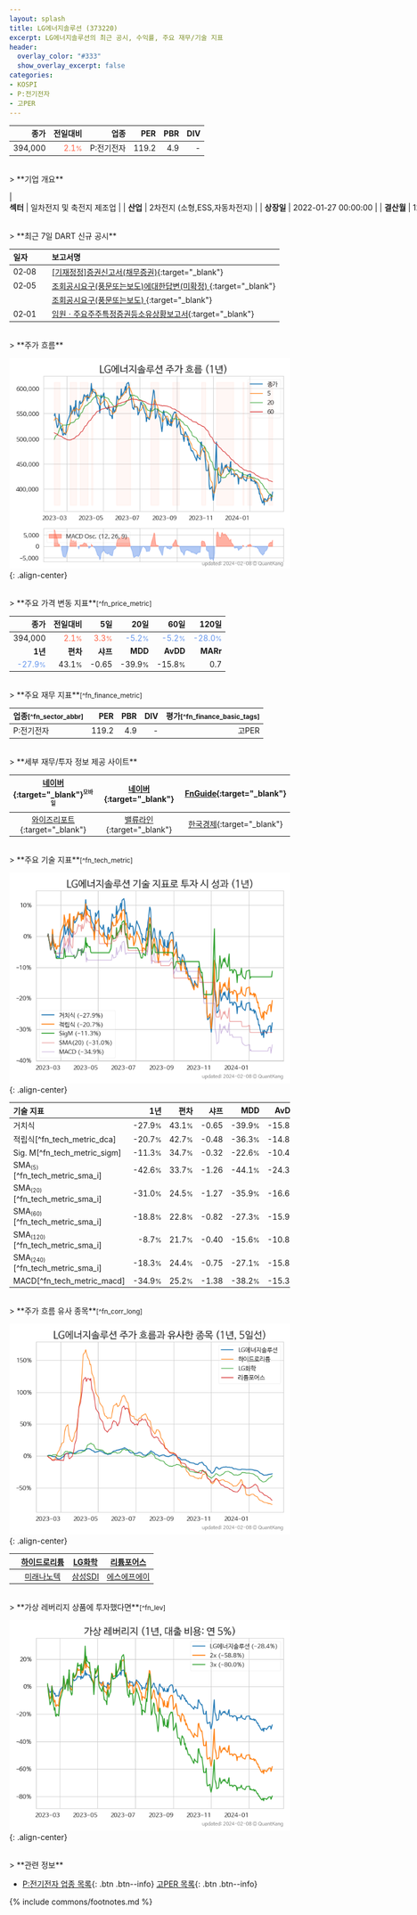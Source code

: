 ```yaml
---
layout: splash
title: LG에너지솔루션 (373220)
excerpt: LG에너지솔루션의 최근 공시, 수익률, 주요 재무/기술 지표
header:
  overlay_color: "#333"
  show_overlay_excerpt: false
categories:
- KOSPI
- P:전기전자
- 고PER
---
```


| **종가** | **전일대비** | **업종** | **PER** | **PBR** | **DIV** |
| -------: | -----------: | -------: | ------: | ------: | ------: |
| 394,000 | <span style="color: tomato">2.1<small>%</small></span> | P:전기전자 | 119.2 | 4.9 | - |

<!-- more -->

<br>
> **기업 개요**<a id="company"></a>

| <span style="white-space:nowrap;">**섹터** | 일차전지 및 축전지 제조업 |
| <span style="white-space:nowrap;">**산업** | 2차전지 (소형,ESS,자동차전지) |
| <span style="white-space:nowrap;">**상장일** | 2022-01-27 00:00:00 |
| <span style="white-space:nowrap;">**결산월** | 12월 |
| <span style="white-space:nowrap;">**대표자** | 권영수 |
| <span style="white-space:nowrap;">**홈페이지** | nan |

<br>
> **최근 7일 DART 신규 공시**<a id="dart"></a>

| **일자** |      | **보고서명** |
| :------- | :--- | :----------- |
| 02&#x2011;08 | | [[기재정정]증권신고서(채무증권)](https://dart.fss.or.kr/dsaf001/main.do?rcpNo=20240208001284){:target="_blank"} |
| 02&#x2011;05 | | [조회공시요구(풍문또는보도)에대한답변(미확정)              ](https://dart.fss.or.kr/dsaf001/main.do?rcpNo=20240205800722){:target="_blank"} |
|  | | [조회공시요구(풍문또는보도)              ](https://dart.fss.or.kr/dsaf001/main.do?rcpNo=20240205800364){:target="_blank"} |
| 02&#x2011;01 | | [임원ㆍ주요주주특정증권등소유상황보고서](https://dart.fss.or.kr/dsaf001/main.do?rcpNo=20240201000210){:target="_blank"} |

<br>
> **주가 흐름**<a id="price"></a>

![373220](/stock/images/373220.png){: .align-center}

<br>
> **주요 가격 변동 지표**<small>[^fn_price_metric]</small>

| **종가** | **전일대비** | **5일** | **20일** | **60일** | **120일** |
| -------: | -----------: | ------: | -------: | -------: | --------: |
| 394,000 | <span style="color: tomato">2.1<small>%</small></span> | <span style="color: tomato">3.3<small>%</small></span> | <span style="color: cornflowerblue">-5.2<small>%</small></span> | <span style="color: cornflowerblue">-5.2<small>%</small></span> | <span style="color: cornflowerblue">-28.0<small>%</small></span> |
| **1년** | **편차** | **샤프** | **MDD** | **AvDD** | **MARr** |
| <span style="color: cornflowerblue">-27.9<small>%</small></span> | 43.1<small>%</small> | -0.65 | -39.9<small>%</small> | -15.8<small>%</small> | 0.7 |

<br>
> **주요 재무 지표**<small>[^fn_finance_metric]</small>

| **업종**<small>[^fn_sector_abbr]</small> | **PER** | **PBR** | **DIV** | **평가**<small>[^fn_finance_basic_tags]</small> |
| :--------------------------------------- | ------: | ------: | ------: | ----------------------------------------------: |
| P:전기전자 | 119.2 | 4.9 | - | 고PER |

<br>
> **세부 재무/투자 정보 제공 사이트**

| [네이버](https://m.stock.naver.com/domestic/stock/373220/finance/summary){:target="_blank"}<sup><small>모바일</small></sup> | [네이버](https://finance.naver.com/item/coinfo.naver?code=373220){:target="_blank"} | [FnGuide](https://comp.fnguide.com/SVO2/ASP/SVD_Invest.asp?gicode=A373220&MenuYn=Y){:target="_blank"} |
| :---: | :---: | :---: |
| [와이즈리포트](https://comp.wisereport.co.kr/company/c1040001.aspx?cmp_cd=373220){:target="_blank"} | [밸류라인](https://www.valueline.co.kr/finance/summary/373220){:target="_blank"} | [한국경제](https://markets.hankyung.com/stock/373220/financial-summary){:target="_blank"} |

<br>
> **주요 기술 지표**<small>[^fn_tech_metric]</small>


![373220](/stock/images/373220_tech.png){: .align-center}

| **기술 지표** | **1년** | **편차** | **샤프** | **MDD** | **AvDD** |
| :------------ | ------: | -----------: | -------: | ------: | -------: |
| 거치식 | -27.9<small>%</small> | 43.1<small>%</small> | -0.65 | -39.9<small>%</small> | -15.8<small>%</small> |
| 적립식[^fn_tech_metric_dca] | -20.7<small>%</small> | 42.7<small>%</small> | -0.48 | -36.3<small>%</small> | -14.8<small>%</small> |
| Sig. M[^fn_tech_metric_sigm] | -11.3<small>%</small> | 34.7<small>%</small> | -0.32 | -22.6<small>%</small> | -10.4<small>%</small> |
| SMA<small><sub>(5)</sub></small>[^fn_tech_metric_sma_i] | -42.6<small>%</small> | 33.7<small>%</small> | -1.26 | -44.1<small>%</small> | -24.3<small>%</small> |
| SMA<small><sub>(20)</sub></small>[^fn_tech_metric_sma_i] | -31.0<small>%</small> | 24.5<small>%</small> | -1.27 | -35.9<small>%</small> | -16.6<small>%</small> |
| SMA<small><sub>(60)</sub></small>[^fn_tech_metric_sma_i] | -18.8<small>%</small> | 22.8<small>%</small> | -0.82 | -27.3<small>%</small> | -15.9<small>%</small> |
| SMA<small><sub>(120)</sub></small>[^fn_tech_metric_sma_i] | -8.7<small>%</small> | 21.7<small>%</small> | -0.40 | -15.6<small>%</small> | -10.8<small>%</small> |
| SMA<small><sub>(240)</sub></small>[^fn_tech_metric_sma_i] | -18.3<small>%</small> | 24.4<small>%</small> | -0.75 | -27.1<small>%</small> | -15.8<small>%</small> |
| MACD[^fn_tech_metric_macd] | -34.9<small>%</small> | 25.2<small>%</small> | -1.38 | -38.2<small>%</small> | -15.3<small>%</small> |

<br>
> **주가 흐름 유사 종목**<a id="corr"></a><small>[^fn_corr_long]</small>

![373220](/stock/images/373220_corr.png){: .align-center}

|       | [하이드로리튬](/101670/) | [LG화학](/051910/) | [리튬포어스](/073570/) |
| :---: | :------------------------------------: | :------------------------------------: | :------------------------------------: |
|       | [미래나노텍](/095500/) | [삼성SDI](/006400/) | [에스에프에이](/056190/) |

<br>
> **가상 레버리지 상품에 투자했다면**<a id="2x"></a><small>[^fn_lev]</small>

![373220](/stock/images/373220_2x.png){: .align-center}

<br>
> **관련 정보**

- [P:전기전자 업종 목록](/stats/sector/kospi_업종_전기전자_종목/){: .btn .btn--info} [고PER 목록](/fn/fn_high_per/){: .btn .btn--info}

{% include commons/footnotes.md %}